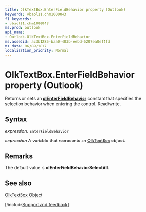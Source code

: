 ```yaml
---
title: OlkTextBox.EnterFieldBehavior property (Outlook)
keywords: vbaol11.chm1000043
f1_keywords:
- vbaol11.chm1000043
ms.prod: outlook
api_name:
- Outlook.OlkTextBox.EnterFieldBehavior
ms.assetid: ac3b1285-baa0-403b-eebd-6207ea0ef4fd
ms.date: 06/08/2017
localization_priority: Normal
---
```



# OlkTextBox.EnterFieldBehavior property (Outlook)

Returns or sets an **[olEnterFieldBehavior](Outlook.OlEnterFieldBehavior.md)** constant that specifies the selection behavior when entering the control. Read/write.


## Syntax

_expression_. `EnterFieldBehavior`

_expression_ A variable that represents an [OlkTextBox](Outlook.OlkTextBox.md) object.


## Remarks

The default value is **olEnterFieldBehaviorSelectAll**.


## See also


[OlkTextBox Object](Outlook.OlkTextBox.md)

[!include[Support and feedback](~/includes/feedback-boilerplate.md)]